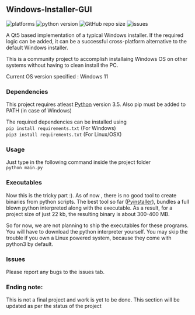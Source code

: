## Windows-Installer-GUI


![platforms](https://img.shields.io/badge/Platforms-Windows%20|%20Linux%20|%20Mac-blue)
![python version](https://img.shields.io/badge/Python%20Version-Python%203-yellow)
![GitHub repo size](https://img.shields.io/github/repo-size/amalthomas-exe/Windows-Installer-GUI)
![issues](https://img.shields.io/github/issues/amalthomas-exe/Wall-E)

A Qt5 based implementation of a typical Windows installer. If the required logic can be added, it can be a successful cross-platform alternative to the default Windows installer.

This is a community project to accomplish installaing Windows OS on other systems without having to clean install the PC. 

Current OS version specified : Windows 11<br>

### Dependencies
This project requires atleast [Python](https://www.python.org) version 3.5. Also pip must be added to PATH (in case of Windows)

The required dependencies can be installed using <br>
```pip install requirements.txt``` (For Windows)<br>
```pip3 install requirements.txt``` (For Linux/OSX)<br>

### Usage
Just type in the following command inside the project folder<br>
```python main.py```

### Executables
Now this is the tricky part :). As of now , there is no good tool to create binaries from python scripts. The best tool so far ([Pyinstaller](https://pypi.org/project/pyinstaller)), bundles a full blown python interpreted along with the executable. As a result, for a project size of just 22 kb, the resulting binary is about 300-400 MB. 

So for now, we are not planning to ship the executables for these programs. You will have to download the python interpreter yourself. You may skip the trouble if you own a Linux powered system, because they come with python3 by default. 

### Issues
Please report any bugs to the issues tab.

### Ending note:
This is not a final project and work is yet to be done. This section will be updated as per the status of the project

